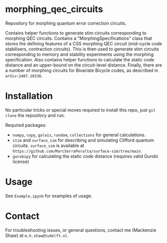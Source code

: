# morphing_qec_circuits
Repository for morphing quantum error correction circuits.

Contains helper functions to generate stim circuits corresponding to morphing QEC circuits. Contains a "MorphingSpecifications" class that stores the defining features of a CSS morphing QEC circuit (mid-cycle code stabilisers, contraction circuits). This is then used to generate stim circuits corresponding to memory and stability experiments using the morphing specification. Also contains helper functions to calculate the static code distance and an upper-bound on the circuit-level distance. Finally, there are a number of morphing circuits for Bivariate Bicycle codes, as described in `arXiv:2407.16336`.

# Installation

No particular tricks or special moves required to install this repo, just `git clone` the repository and run.

Required packages:
- `numpy`, `copy`, `galois`, `random`, `collections` for general calculations.
- `stim` and `surface_sim` for describing and simulating Clifford quantum circuits. `surface_sim` is available at `https://github.com/MarcSerraPeralta/surface-sim/tree/main`.
- `gurobipy` for calculating the static code distance (requires valid Gurobi license)

# Usage

See `Example.ipynb` for examples of usage.

# Contact

For troubleshooting issues, or general questions, contact me (Mackenzie Shaw) at `m.h.shaw@tudelft.nl`.
